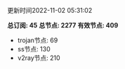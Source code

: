 更新时间2022-11-02 05:31:02

**总订阅: 45**
**总节点: 2277**
**有效节点: 409**
- trojan节点: 69
- ss节点: 130
- v2ray节点: 210
